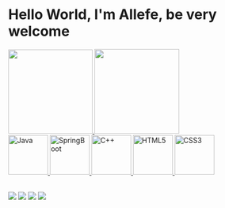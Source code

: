 # Hello World, I'm Allefe, be very welcome

<table>
    <a href="https://github.com/allefe1">
    <img height="170em" src="https://github-readme-stats.vercel.app/api?username=allefe1&count_private=true&show_icons=true&theme=github_dark"/>
    <img height="171em" src="https://github-readme-stats.vercel.app/api/top-langs/?username=allefe&layout=compact&count_private=true&show_icons=true&theme=github_dark"/>
  
   
 <div>
  <img src="https://img.icons8.com/?size=100&id=13679&format=png&color=000000" width="80" alt="Java"/>  
  <img src="https://img.icons8.com/?size=100&id=90519&format=png&color=000000" width="80" alt="SpringBoot"/>
  <img src="https://img.icons8.com/?size=100&id=TpULddJc4gTh&format=png&color=000000" width="80" alt="C++"/>
  <img src="https://img.icons8.com/color/2x/html-5.png" width="80" alt="HTML5"/>
  <img src="https://img.icons8.com/color/2x/css3.png" width="80" alt="CSS3"/>
 </div>

</table>

<div> 
  <a href="https://www.instagram.com/afilipez/" target="_blank"><img src="https://img.shields.io/badge/-Instagram-%23E4405F?style=for-the-badge&logo=instagram&logoColor=white" target="_blank"></a>
  <a href="https://www.tiktok.com/@afilipez" target="_blank"><img src="https://img.shields.io/badge/-TikTok-02569B?logo=tiktok&logoColor=white&style=for-the-badge"></a>
  <a href = "mailto: allefefilipe1@gmail.com"><img src="https://img.shields.io/badge/-Gmail-%23333?style=for-the-badge&logo=gmail&logoColor=white" target="_blank"></a>
  <a href="https://www.linkedin.com/in/allefe-filipe-74262a1b3/" target="_blank"><img src="https://img.shields.io/badge/-LinkedIn-%230077B5?style=for-the-badge&logo=linkedin&logoColor=white" target="_blank"></a> 
</div>
